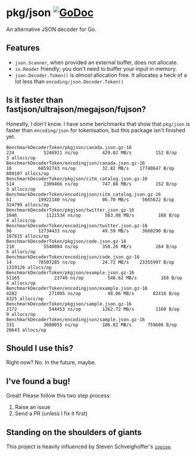 # pkg/json [![GoDoc](https://godoc.org/github.com/pkg/json?status.svg)](https://godoc.org/github.com/pkg/json)

An alternative JSON decoder for Go.

## Features

- `json.Scanner`, when provided an external buffer, does not allocate.
- `io.Reader` friendly; you don't need to buffer your input in memory.
- `json.Decoder.Token()` is _almost_ allocation free. It allocates a heck of a lot less than `encoding/json.Decoder.Token()`

## Is it faster than fastjson/ultrajson/megajson/fujson?

Honestly, I don't know.
I have some benchmarks that show that `pkg/json` is faster than `encoding/json` for tokenisation, but this package isn't finished yet.

```
BenchmarkDecoderToken/pkgjson/canada.json.gz-16                      224           5246921 ns/op         429.02 MB/s         152 B/op          3 allocs/op
BenchmarkDecoderToken/encodingjson/canada.json.gz-16                  16          68592743 ns/op          32.82 MB/s    17740647 B/op     889107 allocs/op
BenchmarkDecoderToken/pkgjson/citm_catalog.json.gz-16                514           2309466 ns/op         747.88 MB/s         152 B/op          3 allocs/op
BenchmarkDecoderToken/encodingjson/citm_catalog.json.gz-16            61          19922140 ns/op          86.70 MB/s     5665622 B/op     324799 allocs/op
BenchmarkDecoderToken/pkgjson/twitter.json.gz-16                    1046           1121534 ns/op         563.08 MB/s         168 B/op          4 allocs/op
BenchmarkDecoderToken/encodingjson/twitter.json.gz-16                 96          12734433 ns/op          49.59 MB/s     3660290 B/op     187815 allocs/op
BenchmarkDecoderToken/pkgjson/code.json.gz-16                        216           5540084 ns/op         350.26 MB/s         264 B/op          6 allocs/op
BenchmarkDecoderToken/encodingjson/code.json.gz-16                    14          78507285 ns/op          24.72 MB/s    23355997 B/op    1319126 allocs/op
BenchmarkDecoderToken/pkgjson/example.json.gz-16                   51165             23740 ns/op         548.62 MB/s         168 B/op          4 allocs/op
BenchmarkDecoderToken/encodingjson/example.json.gz-16               4282            271005 ns/op          48.06 MB/s       82416 B/op       4325 allocs/op
BenchmarkDecoderToken/pkgjson/sample.json.gz-16                     2172            544453 ns/op        1262.72 MB/s        1160 B/op          9 allocs/op
BenchmarkDecoderToken/encodingjson/sample.json.gz-16                 331           3680055 ns/op         186.82 MB/s      759686 B/op      26643 allocs/op
```

## Should I use this?

Right now? No.
In the future, maybe.

## I've found a bug!

Great! Please follow this two step process:

1. Raise an issue
2. Send a PR (unless I fix it first)

## Standing on the shoulders of giants

This project is heavily influenced by Steven Schveighoffer's [`iopipe`](https://www.youtube.com/watch?v=un-bZdyumog).
